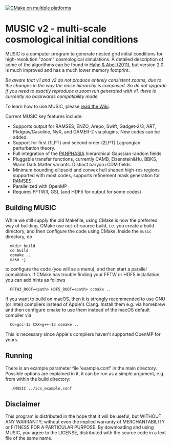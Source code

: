 [![CMake on multiple platforms](https://github.com/cosmo-sims/MUSIC/actions/workflows/cmake-multi-platform.yml/badge.svg)](https://github.com/cosmo-sims/MUSIC/actions/workflows/cmake-multi-platform.yml)

MUSIC v2 - multi-scale cosmological initial conditions
======================================================

MUSIC is a computer program to generate nested grid initial conditions for high-resolution "zoom" cosmological simulations. A detailed description of some of the algorithms can be found in [Hahn & Abel (2011)](http://arxiv.org/abs/1103.6031), but version 2.0 is much improved and has a much lower memory footprint. 

*Be aware that v1 and v2 do not produce entirely consistent zooms, due to the changes in the way the noise hierarchy is composed. So do not upgrade if you need to exactly reproduce a zoom run generated with v1, there is currently no backwards compatibility mode.*

To learn how to use MUSIC, please [read the Wiki](https://github.com/cosmo-sims/music/wiki). 

Current MUSIC key features include:

- Supports output for RAMSES, ENZO, Arepo, Swift, Gadget-2/3, ART, Pkdgrav/Gasoline, NyX, and GAMER-2 via plugins. New codes can be added.
- Support for first (1LPT) and second order (2LPT) Lagrangian perturbation theory.
- Full integration of the [PANPHASIA](https://arxiv.org/abs/1306.5968) hierarchical Gaussian random fields
- Pluggable transfer functions, currently CAMB, Eisenstein&Hu, BBKS, Warm Dark Matter variants. Distinct baryon+CDM fields.
- Minimum bounding ellipsoid and convex hull shaped high-res regions supported with most codes, supports refinement mask generation for RAMSES.
- Parallelized with OpenMP
- Requires FFTW3, GSL (and HDF5 for output for some codes)

## Building MUSIC
While we still supply the old Makefile, using CMake is now the preferred way of building. CMake use out-of-source build, i.e. you create a build directory, and then configure the code using CMake. Inside the `music` directory, do
```
  mkdir build
  cd build
  ccmake ..
  make -j
```
to configure the code (you will se a menu), and then start a parallel compilation. If CMake has trouble finding your FFTW or HDF5 installation, you can add hints as follows
```
  FFTW3_ROOT=<path> HDF5_ROOT=<path> ccmake ..
```
If you want to build on macOS, then it is strongly recommended to use GNU (or Intel) compilers instead of Apple's Clang. Install them e.g. via homebrew and then configure cmake to use them instead of the macOS default compiler via
```
  CC=gcc-13 CXX=g++-13 ccmake ..
```
This is necessary since Apple's compilers haven't supported OpenMP for years.


## Running
There is an example parameter file 'example.conf' in the main directory. Possible options are explained in it, it can be run as a simple argument, e.g. from within the build directory:
```
  ./MUSIC ../ics_example.conf
```


## Disclaimer
This program is distributed in the hope that it will be useful, but WITHOUT ANY WARRANTY; without even the implied warranty of MERCHANTABILITY or FITNESS FOR A PARTICULAR PURPOSE. By downloading and using MUSIC, you agree to the LICENSE, distributed with the source code in a text file of the same name.


